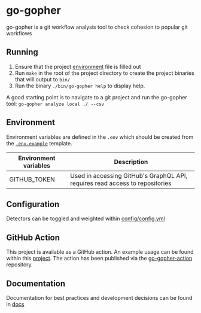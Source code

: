 # go-gopher

go-gopher is a git workflow analysis tool to check cohesion to popular git workflows

## Running

1. Ensure that the project [environment](#environment) file is filled out
2. Run `make` in the root of the project directory to create the project binaries that will output to `bin/`
4. Run the binary `./bin/go-gopher help` to display help.

A good starting point is to navigate to a git project and run the go-gopher tool: `go-gopher analyze local ./ --csv`

## Environment

Environment variables are defined in the `.env` which should be created from the [`.env.example`](.env.example) template.

| Environment variables | Description                                                                           |
| --------------------- | ------------------------------------------------------------------------------------- |
| GITHUB_TOKEN          | Used in accessing GitHub's GraphQL API, requires read access to repositories          |

## Configuration

Detectors can be toggled and weighted within [config/config.yml](./config/config.json)

## GitHub Action

This project is available as a GitHub action. An example usage can be found within this [project](.github/workflows/git-gopher.yml). The action has been published via the [go-gopher-action](https://github.com/Git-Gopher/go-gopher-action) repository.

## Documentation

Documentation for best practices and development decisions can be found in [docs](./docs/)